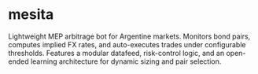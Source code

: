 # mesita
Lightweight MEP arbitrage bot for Argentine markets. Monitors bond pairs, computes implied FX rates, and auto-executes trades under configurable thresholds. Features a modular datafeed, risk-control logic, and an open-ended learning architecture for dynamic sizing and pair selection.
